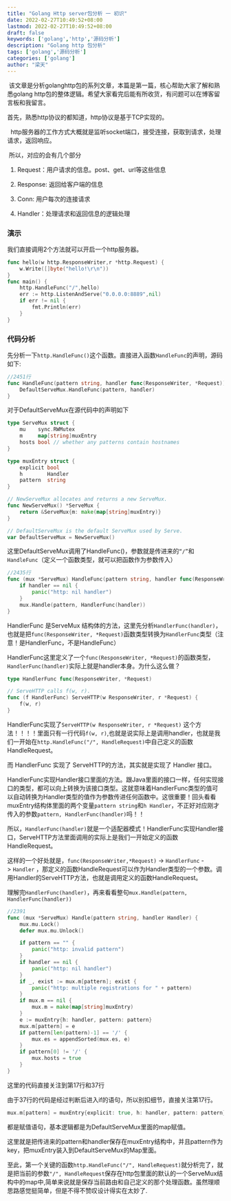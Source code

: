 ```yaml
---
title: "Golang Http server包分析 一 初识"
date: 2022-02-27T10:49:52+08:00
lastmod: 2022-02-27T10:49:52+08:00
draft: false
keywords: ['golang','http','源码分析']
description: "Golang http 包分析"
tags: ['golang','源码分析']
categories: ['golang']
author: "梁天"
---
```


  该文章是分析golanghttp包的系列文章，本篇是第一篇，核心帮助大家了解和熟悉golang http包的整体逻辑。希望大家看完后能有所收货，有问题可以在博客留言板和我留言。

<!--more-->

  首先，熟悉http协议的都知道，http协议是基于TCP实现的。

  http服务器的工作方式大概就是监听socket端口，接受连接，获取到请求，处理请求，返回响应。

 所以，对应的会有几个部分

1. Request：用户请求的信息。post、get、url等这些信息

2. Response: 返回给客户端的信息

3. Conn: 用户每次的连接请求

4. Handler：处理请求和返回信息的逻辑处理

### 演示

我们直接调用2个方法就可以开启一个http服务器。

```go
func hello(w http.ResponseWriter,r *http.Request) {
    w.Write([]byte("hello!\r\n"))
}
func main() {
    http.HandleFunc("/",hello)
    err := http.ListenAndServe("0.0.0.0:8889",nil)
    if err != nil {
        fmt.Println(err)
    }
}
```

### 代码分析

先分析一下`http.HandleFunc()`这个函数。直接进入函数`HandleFunc`的声明，源码如下:

```go
//2451行
func HandleFunc(pattern string, handler func(ResponseWriter, *Request)) {
    DefaultServeMux.HandleFunc(pattern, handler)
}
```

对于DefaultServeMux在源代码中的声明如下

```go
type ServeMux struct {
    mu    sync.RWMutex
    m     map[string]muxEntry
    hosts bool // whether any patterns contain hostnames
}

type muxEntry struct {
    explicit bool
    h        Handler
    pattern  string
}

// NewServeMux allocates and returns a new ServeMux.
func NewServeMux() *ServeMux {
    return &ServeMux{m: make(map[string]muxEntry)}
}

// DefaultServeMux is the default ServeMux used by Serve.
var DefaultServeMux = NewServeMux()
```

这里DefaultServeMux调用了HandleFunc()，参数就是传进来的`“/”`和`HandleFunc`（定义一个函数类型，就可以把函数作为参数传入）

```go
//2435行
func (mux *ServeMux) HandleFunc(pattern string, handler func(ResponseWriter, *Request)) {
    if handler == nil {
        panic("http: nil handler")
    }
    mux.Handle(pattern, HandlerFunc(handler))
}
```

HandlerFunc 是ServeMux 结构体的方法，这里先分析`HandlerFunc(handler)`，也就是把`func(ResponseWriter, *Request)`函数类型转换为`HandlerFunc`类型（注意！是HandlerFunc，不是HandleFunc）

HandlerFunc这里定义了一个`func(ResponseWriter, *Request)`的函数类型，`HandlerFunc(handler)`实际上就是handler本身。为什么这么做？

```go
type HandlerFunc func(ResponseWriter, *Request)

// ServeHTTP calls f(w, r).
func (f HandlerFunc) ServeHTTP(w ResponseWriter, r *Request) {
    f(w, r)
}
```

HandlerFunc实现了`ServeHTTP(w ResponseWriter, r *Request)` 这个方法！！！！里面只有一行代码`f(w, r)`,也就是说实际上是调用handler，也就是我们一开始在`http.HandleFunc("/", HandleRequest)`中自己定义的函数HandleRequest。

而 HandlerFunc 实现了 ServeHTTP的方法，其实就是实现了 Handler 接口。

 HandlerFunc实现Handler接口里面的方法。跟Java里面的接口一样，任何实现接口的类型，都可以向上转换为该接口类型。这就意味着HandlerFunc类型的值可以自动转换为Handler类型的值作为参数传进任何函数中。这很重要！回头看看muxEntry结构体里面的两个变量`pattern string`和`h Handler`，不正好对应刚才传入的参数`pattern, HandlerFunc(handler)`吗！！

所以，`HandlerFunc(handler)`就是一个适配器模式！HandlerFunc实现Handler接口，ServeHTTP方法里面调用的实际上是我们一开始定义的函数HandleRequest。

这样的一个好处就是，`func(ResponseWriter,*Request)` -> `HandlerFunc` -> `Handler` ，那定义的函数HandleRequest可以作为Handler类型的一个参数。调用Handler的ServeHTTP方法，也就是调用定义的函数HandleRequest。

理解完`HandlerFunc(handler)`，再来看看整句`mux.Handle(pattern, HandlerFunc(handler))`

```go
//2391
func (mux *ServeMux) Handle(pattern string, handler Handler) {
    mux.mu.Lock()
    defer mux.mu.Unlock()

    if pattern == "" {
        panic("http: invalid pattern")
    }
    if handler == nil {
        panic("http: nil handler")
    }
    if _, exist := mux.m[pattern]; exist {
        panic("http: multiple registrations for " + pattern)
    }
    if mux.m == nil {
        mux.m = make(map[string]muxEntry)
    }
    e := muxEntry{h: handler, pattern: pattern}
    mux.m[pattern] = e
    if pattern[len(pattern)-1] == '/' {
        mux.es = appendSorted(mux.es, e)
    }
    if pattern[0] != '/' {
        mux.hosts = true
    }
}
```

这里的代码直接关注到第17行和37行

由于37行的代码是经过判断后进入if的语句，所以别扣细节，直接关注第17行。

```go
mux.m[pattern] = muxEntry{explicit: true, h: handler, pattern: pattern}
```

都是赋值语句，基本逻辑都是为DefaultServeMux里面的map赋值。

这里就是把传进来的pattern和handler保存在muxEntry结构中，并且pattern作为key，把muxEntry装入到DefaultServeMux的Map里面。

 至此，第一个关键的函数`http.HandleFunc("/", HandleRequest)`就分析完了，就是把当前的参数`"/", HandleRequest`保存在http包里面的默认的一个ServeMux结构中的map中,简单来说就是保存当前路由和自己定义的那个处理函数。虽然理顺思路感觉挺简单，但是不得不赞叹设计得实在太妙了.
